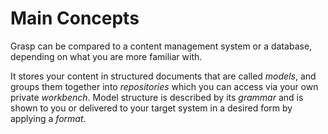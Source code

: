 # Main Concepts

Grasp can be compared to a content management system or a database, depending on what you are more familiar with.

It stores your content in structured documents that are called *models*, and groups them together into *repositories* which you can access via your own private *workbench*. Model structure is described by its *grammar* and is shown to you or delivered to your target system in a desired form by applying a *format*.


